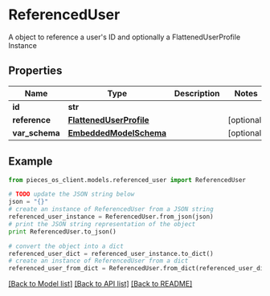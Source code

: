 # ReferencedUser

A object to reference a user's ID and optionally a FlattenedUserProfile Instance 

## Properties
Name | Type | Description | Notes
------------ | ------------- | ------------- | -------------
**id** | **str** |  | 
**reference** | [**FlattenedUserProfile**](FlattenedUserProfile.md) |  | [optional] 
**var_schema** | [**EmbeddedModelSchema**](EmbeddedModelSchema.md) |  | [optional] 

## Example

```python
from pieces_os_client.models.referenced_user import ReferencedUser

# TODO update the JSON string below
json = "{}"
# create an instance of ReferencedUser from a JSON string
referenced_user_instance = ReferencedUser.from_json(json)
# print the JSON string representation of the object
print ReferencedUser.to_json()

# convert the object into a dict
referenced_user_dict = referenced_user_instance.to_dict()
# create an instance of ReferencedUser from a dict
referenced_user_from_dict = ReferencedUser.from_dict(referenced_user_dict)
```
[[Back to Model list]](../README.md#documentation-for-models) [[Back to API list]](../README.md#documentation-for-api-endpoints) [[Back to README]](../README.md)


